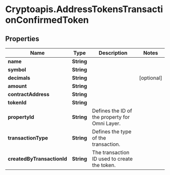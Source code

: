 # Cryptoapis.AddressTokensTransactionConfirmedToken

## Properties

Name | Type | Description | Notes
------------ | ------------- | ------------- | -------------
**name** | **String** |  | 
**symbol** | **String** |  | 
**decimals** | **String** |  | [optional] 
**amount** | **String** |  | 
**contractAddress** | **String** |  | 
**tokenId** | **String** |  | 
**propertyId** | **String** | Defines the ID of the property for Omni Layer. | 
**transactionType** | **String** | Defines the type of the transaction. | 
**createdByTransactionId** | **String** | The transaction ID used to create the token. | 


